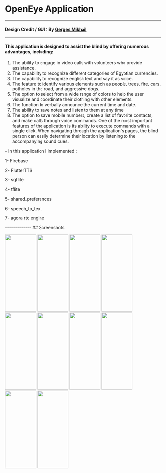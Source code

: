 # OpenEye Application
-------------
#### Design Credit / GUI : By  [Gerges Mikhail](https://www.linkedin.com/in/gerges-mikhail-8578661ba/)
-------------
#### This application is designed to assist the blind by offering numerous advantages, including:
1. The ability to engage in video calls with volunteers who provide assistance.
2. The capability to recognize different categories of Egyptian currencies.
3. The capability to recognize english text and say it as voice.
4. The feature to identify various elements such as people, trees, fire, cars, potholes in the road, and aggressive dogs.
5. The option to select from a wide range of colors to help the user visualize and coordinate their clothing with other elements.
6. The function to verbally announce the current time and date.
7. The ability to save notes and listen to them at any time.
8. The option to save mobile numbers, create a list of favorite contacts, and make calls through voice commands.
One of the most important features of the application is its ability to execute commands with a single click. When navigating through the application's pages, the blind person can easily determine their location by listening to the accompanying sound cues.
<p>
- In this application I implemented :
<p>1- Firebase</p>
<p>2- FlutterTTS</p>
<p>3- sqflite</p>
<p>4- tflite</p>
<p>5- shared_preferences</p>
<p>6- speech_to_text</p>
<p>7- agora rtc engine</p>
</p>
-------------  
## Screenshots 
<p float="left">
<img src="images/1.jpg" width="100" height="250" />
<img src="images/2.jpg" width="100" height="250" />
<img src="images/3.jpg" width="100" height="250" />
<img src="images/4.jpg" width="100" height="250" />
<img src="images/5.jpg" width="100" height="250" />
<img src="images/6.jpg" width="100" height="250" />
<img src="images/7.jpg" width="100" height="250" />
<img src="images/8.jpg" width="100" height="250" />
<img src="images/9.jpg" width="100" height="250" />
<img src="images/10.jpg" width="100" height="250" />
</p>


